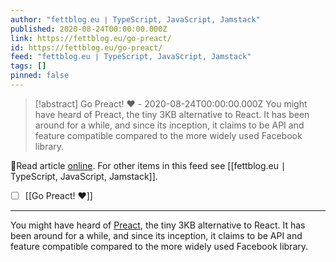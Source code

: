 ```yaml
---
author: "fettblog․eu ∣ TypeScript, JavaScript, Jamstack"
published: 2020-08-24T00:00:00.000Z
link: https://fettblog.eu/go-preact/
id: https://fettblog.eu/go-preact/
feed: "fettblog․eu ∣ TypeScript, JavaScript, Jamstack"
tags: []
pinned: false
---
```

> [!abstract] Go Preact! ❤️ - 2020-08-24T00:00:00.000Z
> You might have heard of Preact, the tiny 3KB alternative to React. It has been around for a while, and since its inception, it claims to be API and feature compatible compared to the more widely used Facebook library.

🔗Read article [online](https://fettblog.eu/go-preact/). For other items in this feed see [[fettblog․eu ∣ TypeScript, JavaScript, Jamstack]].

- [ ] [[Go Preact! ❤️]]
- - -
You might have heard of [Preact](https://preactjs.com), the tiny 3KB alternative to React. It has been around for a while, and since its inception, it claims to be API and feature compatible compared to the more widely used Facebook library.
